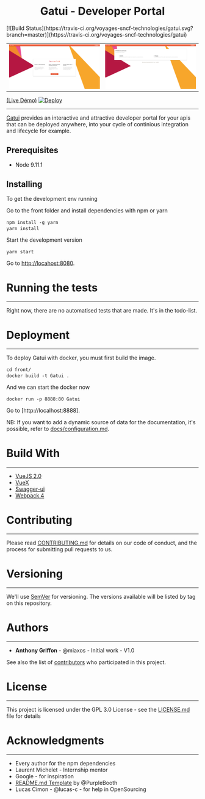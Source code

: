 <div align="center">
<h1>Gatui - Developer Portal</h1>
</div>
[![Build Status](https://travis-ci.org/voyages-sncf-technologies/gatui.svg?branch=master)](https://travis-ci.org/voyages-sncf-technologies/gatui)

<table>
    <tr>
        <td>
            <img alt="Gatui 1" src="docs/screens/home.png">
        </td>
        <td>
            <img alt="Gatui 2" src="docs/screens/list.png">
        </td>
    </tr>
</table>

[(Live Démo)](https://salty-beach-47815.herokuapp.com/#/) [![Deploy](https://www.herokucdn.com/deploy/button.svg)](https://heroku.com/deploy)


------------------------------------

[Gatui](http://live.demo.fr) provides an interactive and attractive developer
portal for your apis that can be deployed anywhere, into your cycle of continious
integration and lifecycle for example.

## Prerequisites

- Node 9.11.1

## Installing

To get the development env running

Go to the front folder and install dependencies with npm or yarn

```
npm install -g yarn
yarn install
```

Start the development version

```
yarn start
```

Go to [http://locahost:8080](http://localhost:8080).


# Running the tests
-----------------------------------

Right now, there are no automatised tests that are made. It's in the todo-list.

# Deployment
-----------------------------------

To deploy Gatui with docker, you must first build the image.

```
cd front/
docker build -t Gatui .
```

And we can start the docker now

```
docker run -p 8888:80 Gatui
```

Go to [http://localhost:8888].

NB: If you want to add a dynamic source of data for the documentation, it's
possible, refer to [docs/configuration.md]().

# Build With
-----------------------------------

- [VueJS 2.0](http://vuejs.com)
- [VueX]()
- [Swagger-ui]()
- [Webpack 4]()

# Contributing
-----------------------------------

Please read [CONTRIBUTING.md]() for details on our code of conduct, and the
process for submitting pull requests to us.

# Versioning 
-----------------------------------

We'll use [SemVer](https://semver.org/) for versioning. The versions available will be listed by tag
on this repository.

# Authors
-----------------------------------

- **Anthony Griffon** - @miaxos - Initial work - V1.0

See also the list of [contributors]() who participated in this project.

# License
-----------------------------------

This project is licensed under the GPL 3.0 License - see the [LICENSE.md]() file
for details

# Acknowledgments
-----------------------------------

- Every author for the npm dependencies
- Laurent Michelet - Internship mentor
- Google - for inspiration
- [README.md Template](https://gist.github.com/PurpleBooth/109311bb0361f32d87a2) by @PurpleBooth
- Lucas Cimon - @lucas-c - for help in OpenSourcing